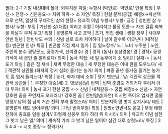 폴더: 2-1 기말 내신대비
폴더: 외부지문
파일: 누항사 (박인로)
​
박인로/ 인물 특징				| 무신-> 전쟁-> 신분동요-> 지위 하락-> 소
자연/ 특징				| 현실 문제(궁핍) 해결x->차선책으로 선택, 일상적 구체적인 삶의 현장+ 유교적 이념
누항사/ 누항- 긍정				| 청빈한 삶
누항사/ 누항- 부정				| 가난한 삶(더럽)
어리고 우활				| 어리석고 물정 모름-> 자조
길흉 화복을 하날긔 부쳐 두고/ 특징				| 운명론적 사고
초막				| 초가, 띄집
생애				| 생활
장부				| 사대부
안빈 일념				| 안빈낙도
수의				| 신념
날로 조차 저어하다				| 날이 갈수록 어긋난다 (내적갈등)
빈곤한 인생/ 특징				| 빈곤함 직접 제시
일가				| 집
일노장수/ 노				| 노비
누주분				| 노인, 주인의 분수
경당문노, 궁경가색, 신야경수/ 경				| 경작 (농사)
농상경옹/ 경				| 경작x
궁경가색이 내 분인 줄 알리로다/ 의미				| 농사 직접: 내 일
농부에게 소 빌리기 실패->				| 농사 포기
와실				| 좁은 집
새배				| 새벽
무정한 대승				| 새
무정한 대승은 이내 한을 도우느다/ 새				| 객관적 상관물 (화자의 정서 심화)
즐기는 농가/ 의미				| 파종 끝낸 즐거움
즐기는 농가도 흥 업서 들리느다/ 특징				| 농가, 화자 대비
소뷔				| 쟁기
볏보님				| 날: 객관적 상관물
객관적 상관물				| 1. 무정한 대승(새) 2. 볏보님(날)
반벽				| 빈벽
춘경도 거의거다 후리쳐 더뎌 두쟈/ 의미				| 농사 포기
현실 궁핍 <-> 신념				| 내적갈등-> 궁핍 해결x-> 신념-> 자연
강호한 꿈을 꾸언지도 오래러니/ 강호한 꿈				| 안빈일념(자연)
이시면 죽이오 업시면 굴물망졍// 남의 집 남의 거슨 전혀 부러 말렷스라/ 의미				| 안분지족
명 밧긔 삼겨시리/ 태도				| 운명론적 태도
빈이무원/ 의미				| 가난
빈이무원/ 특징				| 원망x 안빈낙도
온포				| 부정
태평천하애 충효를 일을 삼아// 화형제 신붕우 외다 하리 위 이시리/ 의미				| 유교적 이념 실천
그 밧긔 남은 일/ 의미				| 세속적 가치
그 밧긔 남은 일이야 삼긴 대로 살렷노라/ 특징				| 3 5 4 4 -> 시조 종장-> 정격가사
